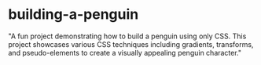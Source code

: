 # building-a-penguin
"A fun project demonstrating how to build a penguin using only CSS. This project showcases various CSS techniques including gradients, transforms, and pseudo-elements to create a visually appealing penguin character."
